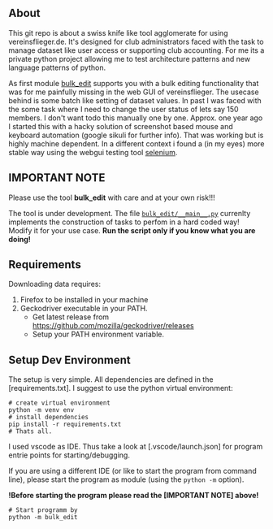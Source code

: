 ## About

This git repo is about a swiss knife like tool agglomerate for using vereinsflieger.de.
It's designed for club administrators faced with the task to manage dataset like user
access or supporting club accounting. For me its a private python project allowing me
to test architecture patterns and new language patterns of python.

As first module [bulk_edit](bulk_edit/) supports you with a bulk editing functionality that was for me painfully missing in the web GUI of vereinsflieger. The usecase behind is some batch like setting of dataset values. In past I was faced with the some task where I need to change the user status of lets say 150 members. I don't want todo this manually one by one. Approx. one year ago I started this with a hacky solution of screenshot based mouse and keyboard automation (google sikuli for further info). That was working but is highly machine dependent. In a different context i found a (in my eyes) more stable way using the webgui testing tool [selenium](https://en.wikipedia.org/wiki/Selenium_(software)).

## IMPORTANT NOTE

Please use the tool **bulk_edit** with care and at your own risk!!! 

The tool is under development. The file [`bulk_edit/__main__.py`](bulk_edit/__main__.py) currenlty implements the construction of tasks to perfom in a hard coded way! Modify it for your use case. **Run the script only if you know what you are doing!**

## Requirements

Downloading data requires:

1. Firefox to be installed in your machine
2. Geckodriver executable in your PATH.
   * Get latest release from https://github.com/mozilla/geckodriver/releases
   * Setup your PATH environment variable.

## Setup Dev Environment

The setup is very simple. All dependencies are defined in the [requirements.txt].
I suggest to use the python virtual environment:

```shell
# create virtual environment
python -m venv env
# install dependencies
pip install -r requirements.txt
# Thats all.
```

I used vscode as IDE. Thus take a look at [.vscode/launch.json] for program entrie
points for starting/debugging.

If you are using a different IDE (or like to start the program from command line),
please start the program as module (using the `python -m` option).

**!Before starting the program please read the [IMPORTANT NOTE] above!**

```shell
# Start programm by
python -m bulk_edit
```
